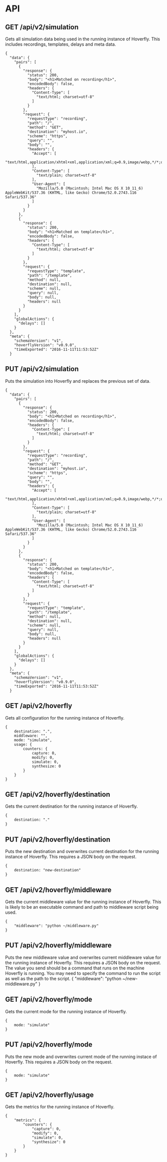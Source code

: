 # API

## GET /api/v2/simulation
Gets all simulation data being used in the running instance of Hoverfly. This includes recordings, templates, delays and meta data.
```
{
  "data": {
    "pairs": [
      {
        "response": {
          "status": 200,
          "body": "<h1>Matched on recording</h1>",
          "encodedBody": false,
          "headers": {
            "Content-Type": [
              "text/html; charset=utf-8"
            ]
          }
        },
        "request": {
          "requestType": "recording",
          "path": "/",
          "method": "GET",
          "destination": "myhost.io",
          "scheme": "https",
          "query": "",
          "body": "",
          "headers": {
            "Accept": [
              "text/html,application/xhtml+xml,application/xml;q=0.9,image/webp,*/*;q=0.8"
            ],
            "Content-Type": [
              "text/plain; charset=utf-8"
            ],
            "User-Agent": [
              "Mozilla/5.0 (Macintosh; Intel Mac OS X 10_11_6) AppleWebKit/537.36 (KHTML, like Gecko) Chrome/52.0.2743.116 Safari/537.36"
            ]
          }
        }
      },
      {
        "response": {
          "status": 200,
          "body": "<h1>Matched on template</h1>",
          "encodedBody": false,
          "headers": {
            "Content-Type": [
              "text/html; charset=utf-8"
            ]
          }
        },
        "request": {
          "requestType": "template",
          "path": "/template",
          "method": null,
          "destination": null,
          "scheme": null,
          "query": null,
          "body": null,
          "headers": null
        }
      }
    ],
    "globalActions": {
      "delays": []
    }
  },
  "meta": {
    "schemaVersion": "v1",
    "hoverflyVersion": "v0.9.0",
    "timeExported": "2016-11-11T11:53:52Z"
  }
```

## PUT /api/v2/simulation
Puts the simulation into Hoverfly and replaces the previous set of data.
```
{
  "data": {
    "pairs": [
      {
        "response": {
          "status": 200,
          "body": "<h1>Matched on recording</h1>",
          "encodedBody": false,
          "headers": {
            "Content-Type": [
              "text/html; charset=utf-8"
            ]
          }
        },
        "request": {
          "requestType": "recording",
          "path": "/",
          "method": "GET",
          "destination": "myhost.io",
          "scheme": "https",
          "query": "",
          "body": "",
          "headers": {
            "Accept": [
              "text/html,application/xhtml+xml,application/xml;q=0.9,image/webp,*/*;q=0.8"
            ],
            "Content-Type": [
              "text/plain; charset=utf-8"
            ],
            "User-Agent": [
              "Mozilla/5.0 (Macintosh; Intel Mac OS X 10_11_6) AppleWebKit/537.36 (KHTML, like Gecko) Chrome/52.0.2743.116 Safari/537.36"
            ]
          }
        }
      },
      {
        "response": {
          "status": 200,
          "body": "<h1>Matched on template</h1>",
          "encodedBody": false,
          "headers": {
            "Content-Type": [
              "text/html; charset=utf-8"
            ]
          }
        },
        "request": {
          "requestType": "template",
          "path": "/template",
          "method": null,
          "destination": null,
          "scheme": null,
          "query": null,
          "body": null,
          "headers": null
        }
      }
    ],
    "globalActions": {
      "delays": []
    }
  },
  "meta": {
    "schemaVersion": "v1",
    "hoverflyVersion": "v0.9.0",
    "timeExported": "2016-11-11T11:53:52Z"
  }
```

## GET /api/v2/hoverfly
Gets all configuration for the running instance of Hoverfly.
```
{
    destination: ".",
    middleware: "",
    mode: "simulate",
    usage: {
        counters: {
            capture: 0,
            modify: 0,
            simulate: 0,
            synthesize: 0
        }
    }
}
```

## GET /api/v2/hoverfly/destination
Gets the current destination for the running instance of Hoverfly.
```
{
    destination: "."
}
```

## PUT /api/v2/hoverfly/destination	
Puts the new destination and overwrites current destination for the running instance of Hoverfly. This requires a JSON body on the request.

```
{
    destination: "new-destination"
}
```


## GET /api/v2/hoverfly/middleware
Gets the current middleware value for the running instance of Hoverfly. This is likely to be an executable command and path to middleware script being used.
```
{
	"middleware": "python ~/middleware.py"
}
```

## PUT /api/v2/hoverfly/middleware
Puts the new middleware value and overwrites current middleware value for the running instance of Hoverfly. This requires a JSON body on the request. The value you send should be a command that runs on the machine Hoverfly is running. You may need to specify the command to run the script as well as the path to the script.
{
	"middleware": "python ~/new-middleware.py"
}

## GET /api/v2/hoverfly/mode
Gets the current mode for the running instance of Hoverfly.
```
{
    mode: "simulate"
}
```

## PUT /api/v2/hoverfly/mode
Puts the new mode and overwrites current mode of the running instace of Hoverfly. This requires a JSON body on the request.
```
{
    mode: "simulate"
}
```
                                       
## GET /api/v2/hoverfly/usage
Gets the metrics for the running instance of Hoverfly.
```
{
	"metrics": {
		"counters": {
			"capture": 0,
			"modify": 0,
			"simulate": 0,
			"synthesize": 0
		}
	}
}
```
